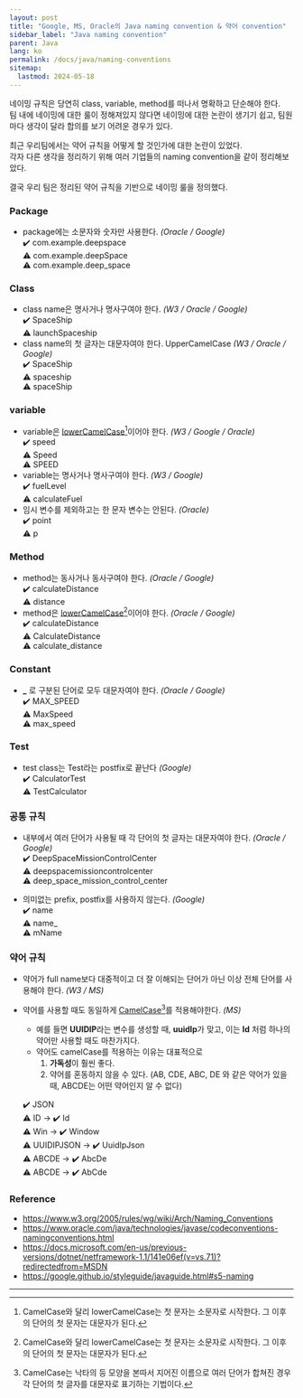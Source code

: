 ```yaml
---
layout: post
title: "Google, MS, Oracle의 Java naming convention & 약어 convention"
sidebar_label: "Java naming convention"
parent: Java
lang: ko
permalink: /docs/java/naming-conventions
sitemap:
  lastmod: 2024-05-18
---
```


네이밍 규칙은 당연히 class, variable, method를 떠나서 명확하고 단순해야 한다.  
팀 내에 네이밍에 대한 룰이 정해져있지 않다면 네이밍에 대한 논란이 생기기 쉽고, 팀원마다 생각이 달라 합의를 보기 어려운 경우가 있다.

최근 우리팀에서는 약어 규칙을 어떻게 할 것인가에 대한 논란이 있었다.  
각자 다른 생각을 정리하기 위해 여러 기업들의 naming convention을 같이 정리해보았다.  

결국 우리 팀은 정리된 약어 규칙을 기반으로 네이밍 룰을 정의했다.


### Package

- package에는 소문자와 숫자만 사용한다. *(Oracle / Google)*   
  ✔️ com.example.deepspace  
  ⚠️ com.example.deepSpace  
  ⚠️ com.example.deep_space  

### Class

- class name은 명사거나 명사구여야 한다. *(W3 / Oracle / Google)*  
  ✔️ SpaceShip  
  ⚠️ launchSpaceship  
- class name의 첫 글자는 대문자여야 한다. UpperCamelCase *(W3 / Oracle / Google)*  
  ✔️ SpaceShip  
  ⚠️ spaceship  
  ⚠️ spaceShip  


### variable

- variable은 <u>lowerCamelCase</u>[^1]이어야 한다.  *(W3 / Google / Oracle)*  
  ✔️ speed  
  ⚠️ Speed  
  ⚠️ SPEED  
- variable는 명사거나 명사구여야 한다. *(W3 / Google)*  
  ✔️ fuelLevel  
  ⚠️ calculateFuel  
- 임시 변수를 제외하고는 한 문자 변수는 안된다. *(Oracle)*  
  ✔️ point  
  ⚠️ p

### Method

- method는 동사거나 동사구여야 한다. *(Oracle / Google)*  
  ✔️ calculateDistance  
  ⚠️ distance  
- method은 <u>lowerCamelCase</u>[^1]이어야 한다. *(Oracle / Google)*  
  ✔️ calculateDistance  
  ⚠️ CalculateDistance  
  ⚠️ calculate_distance  

### Constant

- **_** 로 구분된 단어로 모두 대문자여야 한다. *(Oracle / Google)*  
  ✔️ MAX_SPEED  
  ⚠️ MaxSpeed  
  ⚠️ max_speed  

### Test

- test class는 Test라는 postfix로 끝난다 *(Google)*  
  ✔️ CalculatorTest  
  ⚠️ TestCalculator

### 공통 규칙

- 내부에서 여러 단어가 사용될 때 각 단어의 첫 글자는 대문자여야 한다. *(Oracle / Google)*  
  ✔️ DeepSpaceMissionControlCenter  
  ⚠️ deepspacemissioncontrolcenter  
  ⚠️ deep_space_mission_control_center

- 의미없는 prefix, postfix를 사용하지 않는다. *(Google)*  
  ✔️ name    
  ⚠️ name_  
  ⚠️ mName  

### 약어 규칙

- 약어가 full name보다 대중적이고 더 잘 이해되는 단어가 아닌 이상 전체 단어를 사용해야 한다. *(W3 / MS)*  
- 약어를 사용할 때도 동일하게 <u>CamelCase</u>[^2]를 적용해야한다. *(MS)*
  - 예를 들면 **UUIDIP**라는 변수를 생성할 때, **uuidIp**가 맞고, 이는 **Id** 처럼 하나의 약어만 사용할 때도 마찬가지다.
  - 약어도 camelCase를 적용하는 이유는 대표적으로
    1. **가독성**이 훨씬 좋다.
    2. 약어를 혼동하지 않을 수 있다. (AB, CDE, ABC, DE 와 같은 약어가 있을 때, ABCDE는 어떤 약어인지 알 수 없다)  

  ✔️ JSON  
  ⚠️ ID -> ️✔️ Id    
  ⚠️ Win -> ️✔️ Window    
  ⚠️ UUIDIPJSON -> ️✔️ UuidIpJson  
  ⚠️ ABCDE -> ️✔️ AbcDe  
  ⚠️ ABCDE -> ️✔️ AbCde  


### Reference

- https://www.w3.org/2005/rules/wg/wiki/Arch/Naming_Conventions
- https://www.oracle.com/java/technologies/javase/codeconventions-namingconventions.html
- https://docs.microsoft.com/en-us/previous-versions/dotnet/netframework-1.1/141e06ef(v=vs.71)?redirectedfrom=MSDN
- https://google.github.io/styleguide/javaguide.html#s5-naming

---

[^1]: CamelCase와 달리 lowerCamelCase는 첫 문자는 소문자로 시작한다. 그 이후의 단어의 첫 문자는 대문자가 된다.
[^2]: CamelCase는 낙타의 등 모양을 본따서 지어진 이름으로 여러 단어가 합쳐진 경우 각 단어의 첫 글자를 대문자로 표기하는 기법이다.  
